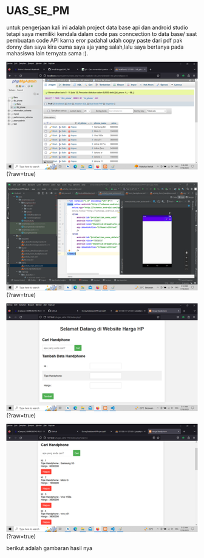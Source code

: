# UAS_SE_PM

untuk pengerjaan kali ini adalah project data base api dan android studio tetapi saya memiliki kendala dalam code pas conncection to data base/ saat pembuatan code API karna eror padahal udah copy paste dari pdf pak donny dan saya kira cuma saya aja yang salah,lalu saya bertanya pada mahasiswa lain ternyata sama :).

![alt text](https://github.com/SenaErlangga/UAS_SE_PM/blob/master/DB(1).png)(?raw=true)

![alt text](https://github.com/SenaErlangga/UAS_SE_PM/blob/master/android%20studio(1).png)(?raw=true)

![alt text](https://github.com/SenaErlangga/UAS_SE_PM/blob/master/index(1).png)(?raw=true)

![alt text](https://github.com/SenaErlangga/UAS_SE_PM/blob/master/php(1).png)(?raw=true)



berikut adalah gambaran hasil nya
